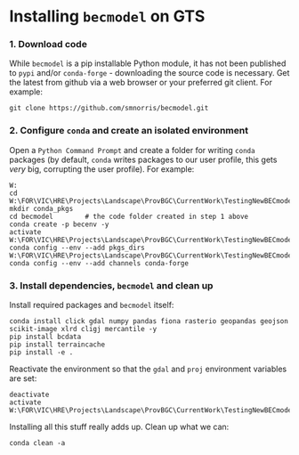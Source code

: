 # Installing `becmodel` on GTS

### 1. Download code

While `becmodel` is a pip installable Python module, it has not been published to `pypi` and/or `conda-forge` - downloading the source code is necessary.
Get the latest from github via a web browser or your preferred git client. For example:

    git clone https://github.com/smnorris/becmodel.git

### 2. Configure `conda` and create an isolated environment

Open a `Python Command Prompt` and create a folder for writing `conda` packages (by default, `conda` writes packages to our user profile, this gets *very* big, corrupting the user profile). For example:

    W:
    cd W:\FOR\VIC\HRE\Projects\Landscape\ProvBGC\CurrentWork\TestingNewBECmodel2019
    mkdir conda_pkgs
    cd becmodel        # the code folder created in step 1 above
    conda create -p becenv -y
    activate W:\FOR\VIC\HRE\Projects\Landscape\ProvBGC\CurrentWork\TestingNewBECmodel2019\becmodel\becenv
    conda config --env --add pkgs_dirs W:\FOR\VIC\HRE\Projects\Landscape\ProvBGC\CurrentWork\TestingNewBECmodel2019\conda_pkgs
    conda config --env --add channels conda-forge

### 3. Install dependencies, `becmodel` and clean up

Install required packages and `becmodel` itself:

    conda install click gdal numpy pandas fiona rasterio geopandas geojson scikit-image xlrd cligj mercantile -y
    pip install bcdata
    pip install terraincache
    pip install -e .

Reactivate the environment so that the `gdal` and `proj` environment variables are set:

    deactivate
    activate W:\FOR\VIC\HRE\Projects\Landscape\ProvBGC\CurrentWork\TestingNewBECmodel2019\becmodel\becenv

Installing all this stuff really adds up. Clean up what we can:

    conda clean -a
